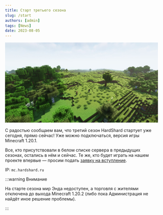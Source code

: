 ```yaml
---
title: Старт третьего сезона
slug: /start
authors: [admin]
tags: [News]
date: 2023-08-05
---
```


![Старт третьего сезона](./img/start.jpg)

С радостью сообщаем вам, что третий сезон HardShard стартует уже сегодня, прямо сейчас! Уже можно подключаться, версия игры Minecraft 1.20.1.

Все, кто присутствовали в белом списке сервера в предыдущих сезонах, остались в нём и сейчас. Те же, кто будет играть на нашем проекте впервые — просим подать [заявку на вступление](https://docs.google.com/forms/d/e/1FAIpQLSd439lToKD3iWyeyhokr8FDmnviJtvespjAiwM_0_tl2tLbHw/viewform).

IP: `mc.hardshard.ru`

:::warning Внимание

На старте сезона мир Энда недоступен, а торговля с жителями отключена до выхода Minecraft 1.20.2 (либо пока Администрация не найдёт иное решение проблемы).

:::